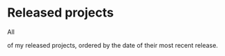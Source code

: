 # Released projects

All 
<!-- release_count starts -->

<!-- release_count ends -->

of my released projects, ordered by the date of their most recent release.

<!-- recent_releases starts -->

<!-- recent_releases ends -->
